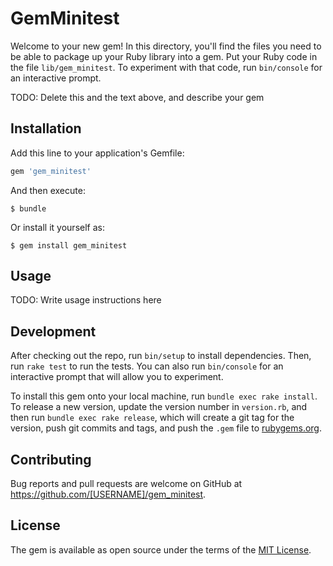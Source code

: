 # GemMinitest

Welcome to your new gem! In this directory, you'll find the files you need to be able to package up your Ruby library into a gem. Put your Ruby code in the file `lib/gem_minitest`. To experiment with that code, run `bin/console` for an interactive prompt.

TODO: Delete this and the text above, and describe your gem

## Installation

Add this line to your application's Gemfile:

```ruby
gem 'gem_minitest'
```

And then execute:

    $ bundle

Or install it yourself as:

    $ gem install gem_minitest

## Usage

TODO: Write usage instructions here

## Development

After checking out the repo, run `bin/setup` to install dependencies. Then, run `rake test` to run the tests. You can also run `bin/console` for an interactive prompt that will allow you to experiment.

To install this gem onto your local machine, run `bundle exec rake install`. To release a new version, update the version number in `version.rb`, and then run `bundle exec rake release`, which will create a git tag for the version, push git commits and tags, and push the `.gem` file to [rubygems.org](https://rubygems.org).

## Contributing

Bug reports and pull requests are welcome on GitHub at https://github.com/[USERNAME]/gem_minitest.


## License

The gem is available as open source under the terms of the [MIT License](http://opensource.org/licenses/MIT).

